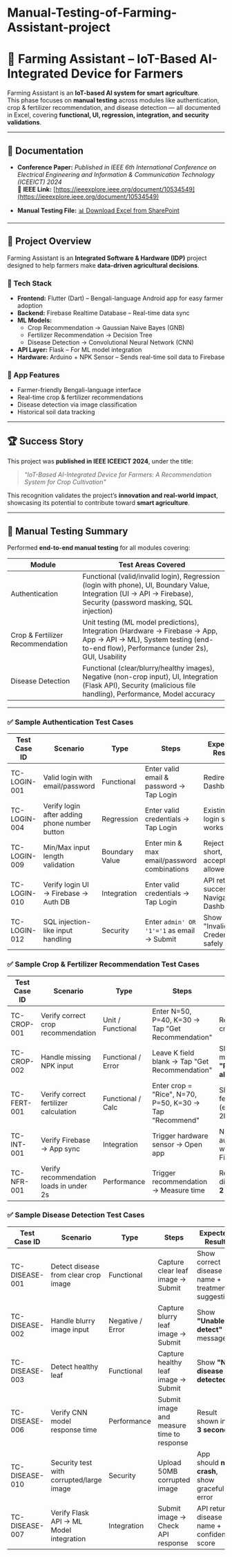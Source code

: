 # Manual-Testing-of-Farming-Assistant-project
# 🌱 Farming Assistant – IoT-Based AI-Integrated Device for Farmers

Farming Assistant is an **IoT-based AI system for smart agriculture**.  
This phase focuses on **manual testing** across modules like authentication, crop & fertilizer recommendation, and disease detection — all documented in Excel, covering **functional, UI, regression, integration, and security validations**.

---

## 📄 Documentation

- **Conference Paper:** *Published in IEEE 6th International Conference on Electrical Engineering and Information & Communication Technology (ICEEICT) 2024*  
  📑 **IEEE Link:** [https://ieeexplore.ieee.org/document/10534549](https://ieeexplore.ieee.org/document/10534549)

- **Manual Testing File:** [📊 Download Excel from SharePoint](https://mistedu-my.sharepoint.com/:x:/g/personal/202014018_student_mist_ac_bd/Ebe9J-7ViJFOqve8b7uC1-cBa35wHKtmSGJkzRceBOJavA?e=T5fo9s)

---

## 📖 Project Overview

Farming Assistant is an **Integrated Software & Hardware (IDP)** project designed to help farmers make **data-driven agricultural decisions**.

### 🔧 Tech Stack

- **Frontend:** Flutter (Dart) – Bengali-language Android app for easy farmer adoption  
- **Backend:** Firebase Realtime Database – Real-time data sync  
- **ML Models:**  
  - Crop Recommendation → Gaussian Naive Bayes (GNB)  
  - Fertilizer Recommendation → Decision Tree  
  - Disease Detection → Convolutional Neural Network (CNN)  
- **API Layer:** Flask – For ML model integration  
- **Hardware:** Arduino + NPK Sensor – Sends real-time soil data to Firebase  

### 📱 App Features

- Farmer-friendly Bengali-language interface  
- Real-time crop & fertilizer recommendations  
- Disease detection via image classification  
- Historical soil data tracking  

---

## 🏆 Success Story

This project was **published in IEEE ICEEICT 2024**, under the title:  

> *"IoT-Based AI-Integrated Device for Farmers: A Recommendation System for Crop Cultivation"*  

This recognition validates the project’s **innovation and real-world impact**, showcasing its potential to contribute toward **smart agriculture**.

---

## 🧪 Manual Testing Summary

Performed **end-to-end manual testing** for all modules covering:

| **Module**                  | **Test Areas Covered**                                                                 |
|----------------------------|---------------------------------------------------------------------------------------|
| Authentication             | Functional (valid/invalid login), Regression (login with phone), UI, Boundary Value, Integration (UI → API → Firebase), Security (password masking, SQL injection) |
| Crop & Fertilizer Recommendation | Unit testing (ML model predictions), Integration (Hardware → Firebase → App, App → API → ML), System testing (end-to-end flow), Performance (under 2s), GUI, Usability |
| Disease Detection          | Functional (clear/blurry/healthy images), Negative (non-crop input), UI, Integration (Flask API), Security (malicious file handling), Performance, Model accuracy |

---

### ✅ Sample Authentication Test Cases

| **Test Case ID** | **Scenario**                                  | **Type**       | **Steps**                                   | **Expected Result**                  |
|------------------|-----------------------------------------------|---------------|---------------------------------------------|-------------------------------------|
| TC-LOGIN-001     | Valid login with email/password               | Functional    | Enter valid email & password → Tap Login    | Redirect to Dashboard               |
| TC-LOGIN-004     | Verify login after adding phone number button | Regression    | Enter valid credentials → Tap Login         | Existing login still works          |
| TC-LOGIN-009     | Min/Max input length validation               | Boundary Value| Enter min & max email/password combinations | Reject too-short, accept max allowed |
| TC-LOGIN-010     | Verify login UI → Firebase → Auth DB          | Integration   | Enter valid credentials → Tap Login         | API returns success → Navigate Dashboard |
| TC-LOGIN-012     | SQL injection-like input handling             | Security      | Enter `admin' OR '1'='1` as email → Submit | Show "Invalid Credentials" safely   |

### ✅ Sample Crop & Fertilizer Recommendation Test Cases

| **Test Case ID** | **Scenario**                                   | **Type**           | **Steps**                                                     | **Expected Result**                                |
|------------------|-----------------------------------------------|--------------------|---------------------------------------------------------------|---------------------------------------------------|
| TC-CROP-001      | Verify correct crop recommendation            | Unit / Functional  | Enter N=50, P=40, K=30 → Tap "Get Recommendation"             | Recommended crop = **Wheat**                      |
| TC-CROP-002      | Handle missing NPK input                      | Functional / Error | Leave K field blank → Tap "Get Recommendation"                | Show message: **"Please enter all values"**       |
| TC-FERT-001      | Verify correct fertilizer calculation         | Functional / Calc  | Enter crop = "Rice", N=70, P=50, K=30 → Tap "Recommend"       | Show correct fertilizer mix (e.g., Urea 2kg...)   |
| TC-INT-001       | Verify Firebase → App sync                    | Integration        | Trigger hardware sensor → Open app                            | NPK fields auto-filled with latest Firebase data  |
| TC-NFR-001       | Verify recommendation loads in under 2s       | Performance       | Trigger recommendation → Measure time                         | Result displayed in **< 2 seconds**               |


### ✅ Sample Disease Detection Test Cases

| **Test Case ID** | **Scenario**                                   | **Type**           | **Steps**                                                     | **Expected Result**                                |
|------------------|-----------------------------------------------|--------------------|---------------------------------------------------------------|---------------------------------------------------|
| TC-DISEASE-001   | Detect disease from clear crop image          | Functional        | Capture clear leaf image → Submit                             | Show correct disease name + treatment suggestion  |
| TC-DISEASE-002   | Handle blurry image input                     | Negative / Error  | Capture blurry leaf image → Submit                            | Show **"Unable to detect"** message               |
| TC-DISEASE-003   | Detect healthy leaf                           | Functional        | Capture healthy leaf image → Submit                           | Show **"No disease detected"**                    |
| TC-DISEASE-006   | Verify CNN model response time                | Performance      | Submit image and measure time to response                     | Result shown in **< 3 seconds**                   |
| TC-DISEASE-010   | Security test with corrupted/large image      | Security         | Upload 50MB corrupted image                                   | App should **not crash**, show graceful error     |
| TC-DISEASE-007   | Verify Flask API → ML Model integration       | Integration      | Submit image → Check API response                             | API returns disease name + confidence score       |

